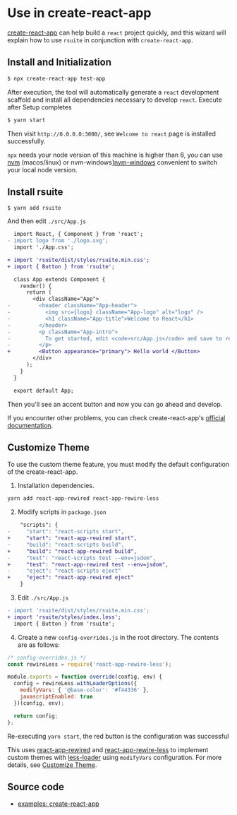 # Use in create-react-app

[create-react-app][create-react-app] can help build a `react` project quickly, and this wizard will explain how to use `rsuite` in conjunction with `create-react-app`.

## Install and Initialization

```bash
$ npx create-react-app test-app
```

After execution, the tool will automatically generate a `react` development scaffold and install all dependencies necessary to develop `react`.
Execute after Setup completes

```bash
$ yarn start
```

Then visit `http://0.0.0.0:3000/`, see `Welcome to react` page is installed successfully.

`npx` needs your node version of this machine is higher than 6, you can use [nvm][nvm] (macos/linux) or nvm-windows][nvm-windows] convenient to switch your local node version.

## Install rsuite

```
$ yarn add rsuite
```

And then edit `./src/App.js`

```diff
  import React, { Component } from 'react';
- import logo from './logo.svg';
  import './App.css';

+ import 'rsuite/dist/styles/rsuite.min.css';
+ import { Button } from 'rsuite';

  class App extends Component {
    render() {
      return (
        <div className="App">
-         <header className="App-header">
-           <img src={logo} className="App-logo" alt="logo" />
-           <h1 className="App-title">Welcome to React</h1>
-         </header>
-         <p className="App-intro">
-           To get started, edit <code>src/App.js</code> and save to reload.
-         </p>
+         <Button appearance="primary"> Hello world </Button>
        </div>
      );
    }
  }

  export default App;
```

Then you'll see an accent button and now you can go ahead and develop.

If you encounter other problems, you can check create-react-app's [official documentation][create-react-app-readme].

## Customize Theme

To use the custom theme feature, you must modify the default configuration of the create-react-app.

1.  Installation dependencies.

```bash
yarn add react-app-rewired react-app-rewire-less
```

2.  Modify scripts in `package.json`

```diff
    "scripts": {
-     "start": "react-scripts start",
+     "start": "react-app-rewired start",
-     "build": "react-scripts build",
+     "build": "react-app-rewired build",
-     "test": "react-scripts test --env=jsdom",
+     "test": "react-app-rewired test --env=jsdom",
-     "eject": "react-scripts eject"
+     "eject": "react-app-rewired eject"
    }
```

3.  Edit `./src/App.js`

```diff
- import 'rsuite/dist/styles/rsuite.min.css';
+ import 'rsuite/styles/index.less';
  import { Button } from 'rsuite';
```

4.  Create a new `config-overrides.js` in the root directory. The contents are as follows:

```javascript
/* config-overrides.js */
const rewireLess = require('react-app-rewire-less');

module.exports = function override(config, env) {
  config = rewireLess.withLoaderOptions({
    modifyVars: { '@base-color': '#f44336' },
    javascriptEnabled: true
  })(config, env);

  return config;
};
```

Re-executing `yarn start`, the red button is the configuration was successful

This uses [react-app-rewired][react-app-rewired] and [react-app-rewire-less][react-app-rewire-less] to implement custom themes with [less-loader][less-loader] using `modifyVars` configuration. For more details, see [Customize Theme](/guide/themes).

## Source code

- [examples: create-react-app](https://github.com/rsuite/examples/tree/master/create-react-app)


[nvm]: https://github.com/creationix/nvm#installation
[nvm-windows]: https://github.com/coreybutler/nvm-windows#node-version-manager-nvm-for-windows
[create-react-app]: https://github.com/facebook/create-react-app
[create-react-app-readme]: https://github.com/facebook/create-react-app/blob/next/README.md
[react-app-rewired]: https://github.com/timarney/react-app-rewired
[react-app-rewire-less]: https://github.com/timarney/react-app-rewired/blob/master/packages/react-app-rewire-less/README.md
[less-loader]: https://github.com/webpack-contrib/less-loader
